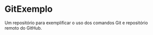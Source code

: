 # GitExemplo
Um repositório para exemplificar o uso dos comandos Git e repositório remoto do GitHub.
